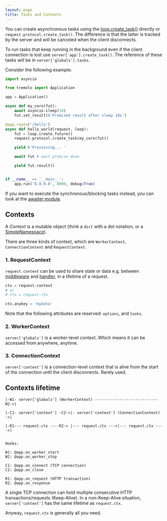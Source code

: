 ```yaml
---
layout: page
title: Tasks and Contexts
---
```


You can create asynchronous tasks using the [loop.create_task()](https://docs.python.org/3/library/asyncio-eventloop.html#asyncio.loop.create_task) directly or `request.protocol.create_task()`. The difference is that the latter is tracked by the server and will be canceled when the client disconnects.

To run tasks that keep running in the background even if the client connection is lost use `server['app'].create_task()`. The reference of these tasks will be in `server['globals'].tasks`.

Consider the following example:

```python
import asyncio

from tremolo import Application

app = Application()

async def my_coro(fut):
    await asyncio.sleep(10)
    fut.set_result(b'Promised result after sleep 10s')

@app.route('/hello')
async def hello_world(request, loop):
    fut = loop.create_future()
    request.protocol.create_task(my_coro(fut))

    yield b'Processing... '

    await fut # wait promise done

    yield fut.result()


if __name__ == '__main__':
    app.run('0.0.0.0', 8000, debug=True)
```

If you want to execute the synchronous/blocking tasks instead, you can look at the [awaiter module](https://pypi.org/project/awaiter/).

## Contexts
A *Context* is a mutable object (think a `dict` with a dot notation, or a [SimpleNamespace](https://docs.python.org/3/library/types.html#types.SimpleNamespace)).

There are three kinds of context, which are `WorkerContext`, `ConnectionContext` and `RequestContext`.

### 1. RequestContext
`request.context` can be used to share state or data e.g. between [middleware](middleware.html) and [handler](handlers.html), in a lifetime of a request.

```python
ctx = request.context
# or
# ctx = request.ctx

ctx.anykey = 'mydata'
```

Note that the following attributes are reserved:
`options`, and `tasks`.

### 2. WorkerContext
`server['globals']` is a worker-level context. Which means it can be accessed from anywhere, anytime.

### 3. ConnectionContext
`server['context']` is a connection-level context that is alive from the start of the connection until the client disconnects. Rarely used.

## Contexts lifetime
```
|-W1- server['globals'] (WorkerContext) ----------------------------W2->|

|-C1- server['context'] -C2->|- server['context'] (ConnectionContext) ->|

|-R1--- request.ctx ----R2-> |--- request.ctx --->|--- request.ctx ---->|


Hooks:

W1: @app.on_worker_start
W2: @app.on_worker_stop

C1: @app.on_connect (TCP connection)
C2: @app.on_close

R1: @app.on_request (HTTP transaction)
R2: @app.on_response
```

A single TCP connection can hold multiple consecutive HTTP transactions/requests (Keep-Alive).
In a non-Keep-Alive situation, `server['context']` has the same lifetime as `request.ctx`.

Anyway, `request.ctx` is generally all you need.
